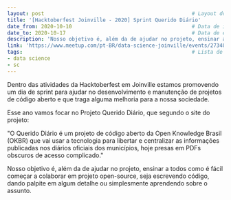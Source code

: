 ```yaml
---
layout: post                                                # Layout do post, deixar por padrão post.
title: '[Hacktoberfest Joinville - 2020] Sprint Querido Diário'                     # Título da conferência.
date_from: 2020-10-10                                       # Data de início da conferência no formato yyyy-mm-dd sem aspas.
date_to: 2020-10-17                                         # Data de encerramento da conferência no formato yyyy-mm-dd sem aspas.
description: 'Nosso objetivo é, além da de ajudar no projeto, ensinar a todos como é fácil começar a colaborar em projeto open-source, seja escrevendo código, dando palpite em algum detalhe ou simplesmente aprendendo sobre o assunto.'    # Descrição da conferência.
link: 'https://www.meetup.com/pt-BR/data-science-joinville/events/273488160/'                      # Link oficial da conferência.
tags:                                                       # Lista de tags associadas a sua conferência. Ex: Linguagem (js) e estado (sp). Caso seja mais de uma linguagem use apenas geral.
- data science
- sc
---
```


Dentro das atividades da Hacktoberfest em Joinville estamos promovendo um dia de sprint para ajudar no desenvolvimento e manutenção de projetos de código aberto e que traga alguma melhoria para a nossa sociedade.

Esse ano vamos focar no Projeto Querido Diário, que segundo o site do projeto:

"O Querido Diário é um projeto de código aberto da Open Knowledge Brasil (OKBR) que vai usar a tecnologia para libertar e centralizar as informações publicadas nos diários oficiais dos municípios, hoje presas em PDFs obscuros de acesso complicado."

Nosso objetivo é, além da de ajudar no projeto, ensinar a todos como é fácil começar a colaborar em projeto open-source, seja escrevendo código, dando palpite em algum detalhe ou simplesmente aprendendo sobre o assunto.
